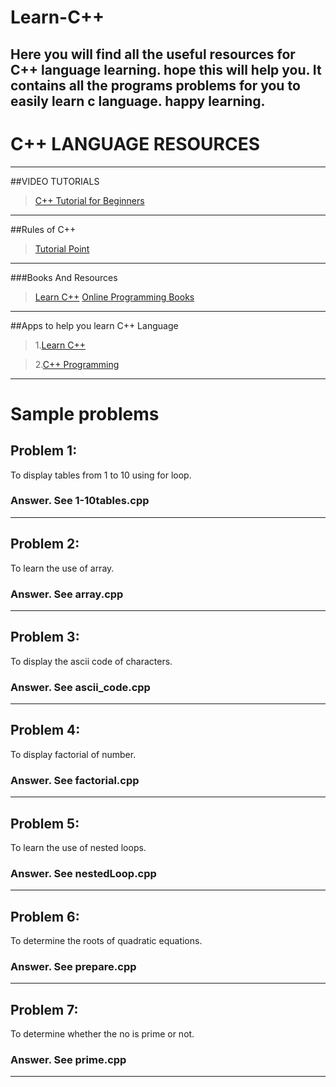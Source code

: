 # Learn-C++
Here you will find all the useful resources for C++ language learning. hope this will help you.
It contains all the programs problems for you to easily learn c language. happy learning.
----
# C++ LANGUAGE RESOURCES
----
##VIDEO TUTORIALS
>[C++ Tutorial for Beginners](https://www.youtube.com/watch?v=MhYECGUzdA4)
----
##Rules of C++
>[Tutorial Point](https://www.tutorialspoint.com/cplusplus/)
----
###Books And Resources
>[Learn C++](http://www.learncpp.com/)
>[Online Programming Books](http://www.onlineprogrammingbooks.com/c++/)
----
##Apps to help you learn C++ Language
>1.[Learn C++](https://play.google.com/store/apps/details?id=com.sololearn.cplusplus)
           
>2.[C++ Programming](https://play.google.com/store/apps/details?id=learn.cplusplus.programminglanguage)
----
# Sample problems

## Problem 1:
To display tables from 1 to 10 using for loop.
### Answer. See 1-10tables.cpp
----
## Problem 2:
To learn the use of array.
### Answer. See array.cpp
----
## Problem 3:
To display the ascii code of characters.
### Answer. See ascii_code.cpp
----
## Problem 4:
To display factorial of number.
### Answer. See factorial.cpp
----
## Problem 5:
To learn the use of nested loops.
### Answer. See nestedLoop.cpp
----
## Problem 6:
To determine the roots of quadratic equations.
### Answer. See prepare.cpp
----
## Problem 7:
To determine whether the no is prime or not.
### Answer. See prime.cpp
----

